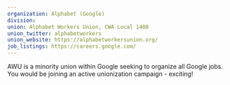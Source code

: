 ```yaml
---
organization: Alphabet (Google)
division:
union: Alphabet Workers Union, CWA Local 1400
union_twitter: alphabetworkers
union_website: https://alphabetworkersunion.org/
job_listings: https://careers.google.com/
---
```


<p class="secondaryBg p-3">AWU is a minority union within Google seeking to organize all Google jobs. You would be joining an active unionization campaign - exciting!</p>
